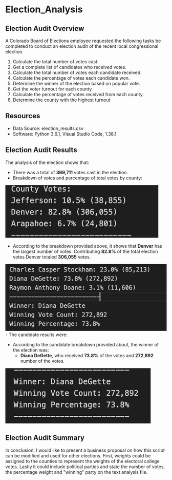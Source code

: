 # Election_Analysis

## Election Audit Overview
A Colorado Board of Elections employee requested the following tasks be completed to conduct an election audit of the recent local congressional election.

1. Calculate the total number of votes cast.
2. Get a complete list of candidates who received votes.
3. Calculate the total number of votes each candidate received.
4. Calculate the percentage of votes each candidate won.
5. Determine the winner of the election based on popular vote.
6. Get the voter turnout for each county
7. Calculate the percentage of votes received from each county.
8. Determine the county with the highest turnout

## Resources
- Data Source: election_results.csv
- Software: Python 3.6.1, Visual Studio Code, 1.38.1

## Election Audit Results
The analysis of the election shows that:
- There was a total of **369,711** votes cast in the election.
- Breakdown of votes and percentage of total votes by county:
<img src="Resources/county votes summary.png"/>

- According to the breakdown provided above, it shows that **Denver** has the largest number of votes. Contributing **82.8%** of the total election votes Denver totaled **306,055** votes.
<img src="Resources/Candidate_summary.png"/>
- The candidate results were:
 
- According to the candidate breakdown provided about, the winner of the election was:
  - **Diana DeGette**, who received **73.8%** of the votes and **272,892** number of the votes.
<img src="Resources/Election Winner.png"/>

## Election Audit Summary
In conclusion, I would like to present a business proposal on how this script can be modified and used for other elections. First, weights could be assigned to the counties to represent the weights of the electoral college votes. Lastly it could include political parties and state the number of votes, the percentage weight and "winning" party on the text analysis file.
